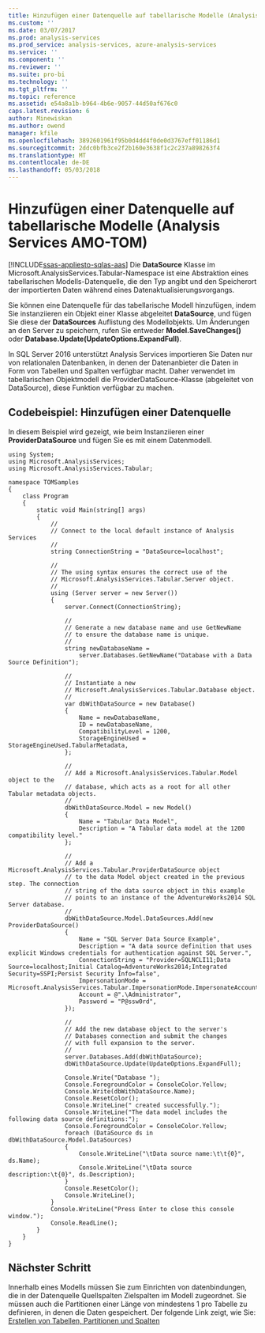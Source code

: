 ```yaml
---
title: Hinzufügen einer Datenquelle auf tabellarische Modelle (Analysis Services AMO-TOM) | Microsoft Docs
ms.custom: ''
ms.date: 03/07/2017
ms.prod: analysis-services
ms.prod_service: analysis-services, azure-analysis-services
ms.service: ''
ms.component: ''
ms.reviewer: ''
ms.suite: pro-bi
ms.technology: ''
ms.tgt_pltfrm: ''
ms.topic: reference
ms.assetid: e54a8a1b-b964-4b6e-9057-44d50af676c0
caps.latest.revision: 6
author: Minewiskan
ms.author: owend
manager: kfile
ms.openlocfilehash: 3892601961f95b0d4dd4f0de0d3767eff01186d1
ms.sourcegitcommit: 2ddc0bfb3ce2f2b160e3638f1c2c237a898263f4
ms.translationtype: MT
ms.contentlocale: de-DE
ms.lasthandoff: 05/03/2018
---
```

# <a name="add-a-data-source-to-tabular-model-analysis-services-amo-tom"></a>Hinzufügen einer Datenquelle auf tabellarische Modelle (Analysis Services AMO-TOM)
[!INCLUDE[ssas-appliesto-sqlas-aas](../../includes/ssas-appliesto-sqlas-aas.md)]
Die **DataSource** Klasse im Microsoft.AnalysisServices.Tabular-Namespace ist eine Abstraktion eines tabellarischen Modells-Datenquelle, die den Typ angibt und den Speicherort der importierten Daten während eines Datenaktualisierungsvorgangs. 

Sie können eine Datenquelle für das tabellarische Modell hinzufügen, indem Sie instanziieren ein Objekt einer Klasse abgeleitet **DataSource**, und fügen Sie diese der **DataSources** Auflistung des Modellobjekts. Um Änderungen an den Server zu speichern, rufen Sie entweder **Model.SaveChanges()** oder **Database.Update(UpdateOptions.ExpandFull)**. 

In SQL Server 2016 unterstützt Analysis Services importieren Sie Daten nur von relationalen Datenbanken, in denen der Datenanbieter die Daten in Form von Tabellen und Spalten verfügbar macht. Daher verwendet im tabellarischen Objektmodell die ProviderDataSource-Klasse (abgeleitet von DataSource), diese Funktion verfügbar zu machen. 

## <a name="code-example-add-a-data-source"></a>Codebeispiel: Hinzufügen einer Datenquelle 

In diesem Beispiel wird gezeigt, wie beim Instanziieren einer **ProviderDataSource** und fügen Sie es mit einem Datenmodell. 

```
using System; 
using Microsoft.AnalysisServices; 
using Microsoft.AnalysisServices.Tabular; 
 
namespace TOMSamples 
{ 
    class Program 
    { 
        static void Main(string[] args) 
        { 
            // 
            // Connect to the local default instance of Analysis Services 
            // 
            string ConnectionString = "DataSource=localhost"; 

            // 
            // The using syntax ensures the correct use of the 
            // Microsoft.AnalysisServices.Tabular.Server object. 
            // 
            using (Server server = new Server()) 
            { 
                server.Connect(ConnectionString); 
 
                // 
                // Generate a new database name and use GetNewName 
                // to ensure the database name is unique. 
                // 
                string newDatabaseName = 
                    server.Databases.GetNewName("Database with a Data Source Definition"); 
 
                // 
                // Instantiate a new  
                // Microsoft.AnalysisServices.Tabular.Database object. 
                // 
                var dbWithDataSource = new Database() 
                { 
                    Name = newDatabaseName, 
                    ID = newDatabaseName, 
                    CompatibilityLevel = 1200, 
                    StorageEngineUsed = StorageEngineUsed.TabularMetadata, 
                }; 
 
                // 
                // Add a Microsoft.AnalysisServices.Tabular.Model object to the 
                // database, which acts as a root for all other Tabular metadata objects. 
                // 
                dbWithDataSource.Model = new Model() 
                { 
                    Name = "Tabular Data Model", 
                    Description = "A Tabular data model at the 1200 compatibility level." 
                }; 
 
                // 
                // Add a Microsoft.AnalysisServices.Tabular.ProviderDataSource object 
                // to the data Model object created in the previous step. The connection 
                // string of the data source object in this example  
                // points to an instance of the AdventureWorks2014 SQL Server database. 
                // 
                dbWithDataSource.Model.DataSources.Add(new ProviderDataSource() 
                { 
                    Name = "SQL Server Data Source Example", 
                    Description = "A data source definition that uses explicit Windows credentials for authentication against SQL Server.", 
                    ConnectionString = "Provider=SQLNCLI11;Data Source=localhost;Initial Catalog=AdventureWorks2014;Integrated Security=SSPI;Persist Security Info=false", 
                    ImpersonationMode = Microsoft.AnalysisServices.Tabular.ImpersonationMode.ImpersonateAccount, 
                    Account = @".\Administrator", 
                    Password = "P@ssw0rd", 
                }); 
 
                // 
                // Add the new database object to the server's  
                // Databases connection and submit the changes 
                // with full expansion to the server. 
                // 
                server.Databases.Add(dbWithDataSource); 
                dbWithDataSource.Update(UpdateOptions.ExpandFull); 
 
                Console.Write("Database "); 
                Console.ForegroundColor = ConsoleColor.Yellow; 
                Console.Write(dbWithDataSource.Name); 
                Console.ResetColor(); 
                Console.WriteLine(" created successfully."); 
                Console.WriteLine("The data model includes the following data source definitions:"); 
                Console.ForegroundColor = ConsoleColor.Yellow; 
                foreach (DataSource ds in dbWithDataSource.Model.DataSources) 
                { 
                    Console.WriteLine("\tData source name:\t\t{0}", ds.Name); 
                    Console.WriteLine("\tData source description:\t{0}", ds.Description); 
                } 
                Console.ResetColor(); 
                Console.WriteLine(); 
            } 
            Console.WriteLine("Press Enter to close this console window."); 
            Console.ReadLine(); 
        } 
    } 
} 
```

## <a name="next-step"></a>Nächster Schritt 

Innerhalb eines Modells müssen Sie zum Einrichten von datenbindungen, die in der Datenquelle Quellspalten Zielspalten im Modell zugeordnet. Sie müssen auch die Partitionen einer Länge von mindestens 1 pro Tabelle zu definieren, in denen die Daten gespeichert. Der folgende Link zeigt, wie Sie: [Erstellen von Tabellen, Partitionen und Spalten](../../analysis-services/tabular-model-programming-compatibility-level-1200/create-tables-partitions-and-columns-in-a-tabular-model.md) 
